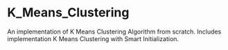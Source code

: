 # K_Means_Clustering
An implementation of K Means Clustering Algorithm from scratch. Includes implementation K Means Clustering with Smart Initialization.
